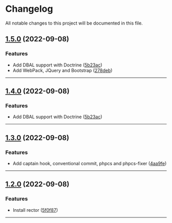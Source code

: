 <!--- BEGIN HEADER -->
# Changelog

All notable changes to this project will be documented in this file.
<!--- END HEADER -->

## [1.5.0](https://github.com/Pablo-GNU/S6_template/compare/v1.4.0...v1.5.0) (2022-09-08)

### Features

* Add DBAL support with Doctrine ([5b23ac](https://github.com/Pablo-GNU/S6_template/commit/5b23acfe9446b7c6a0584ffc532f1f8ddd6502ed))
* Add WebPack, JQuery and Bootstrap ([278deb](https://github.com/Pablo-GNU/S6_template/commit/278deb66e35d183d6129c7afec757b996bfbef99))


---

## [1.4.0](https://github.com/Pablo-GNU/S6_template/compare/v1.3.0...v1.4.0) (2022-09-08)

### Features

* Add DBAL support with Doctrine ([5b23ac](https://github.com/Pablo-GNU/S6_template/commit/5b23acfe9446b7c6a0584ffc532f1f8ddd6502ed))


---

## [1.3.0](https://github.com/Pablo-GNU/S6_template/compare/v1.2.0...v1.3.0) (2022-09-08)

### Features

* Add captain hook, conventional commit, phpcs and phpcs-fixer ([4aa9fe](https://github.com/Pablo-GNU/S6_template/commit/4aa9fe78abd1109c6897646c80c1125ebc887103))


---

## [1.2.0](https://github.com/Pablo-GNU/S6_template/compare/3a06e7e8817808fa1d829a3be3de95e09748440f...v1.2.0) (2022-09-08)

### Features

* Install rector ([5f0f87](https://github.com/Pablo-GNU/S6_template/commit/5f0f87a12b2ae577c0ce04f9434bf1557b031c4d))


---

